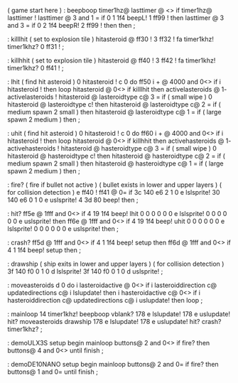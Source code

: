 ( game start here )
: beepboop
  timer1hz@ lasttimer @ <>
  if
    timer1hz@ lasttimer !
    lasttimer @ 3 and 1 = if
      0 1 1f4 beepL! 
      1 ff99 ! then
    lasttimer @ 3 and 3 = if
      0 2 1f4 beepR! 
      2 ff99 ! then
  then ;

: killlhit
  ( set to explosion tile )
  hitasteroid @ ff30 !
  3 ff32 ! fa timer1khz! timer1khz?
  0 ff31 ! ;

: killhhit
  ( set to explosion tile )
  hitasteroid @ ff40 !
  3 ff42 ! fa timer1khz! timer1khz?
  0 ff41 ! ;
  
: lhit
  ( find hit asteroid )
  0 hitasteroid !
  c 0 do
  ff50 i + @ 4000 and 0<> if
    i hitasteroid ! then
  loop
  hitasteroid @ 0<> if
    killlhit then 
  activelasteroids @ 1- activelasteroids !
  hitasteroid @ lasteroidtype c@ 3 = if
    ( small wipe )
    0 hitasteroid @ lasteroidtype c!
    then
  hitasteroid @ lasteroidtype c@ 2 = if
    ( medium spawn 2 small )
    then
  hitasteroid @ lasteroidtype c@ 1 = if
    ( large spawn 2 medium )
    then ;
    
: uhit
  ( find hit asteroid )
  0 hitasteroid !
  c 0 do
  ff60 i + @ 4000 and 0<> if
    i hitasteroid ! then
  loop
  hitasteroid @ 0<> if
    killhhit then 
  activehasteroids @ 1- activehasteroids !
  hitasteroid @ hasteroidtype c@ 3 = if
    ( small wipe )
    0 hitasteroid @ hasteroidtype c!
    then
  hitasteroid @ hasteroidtype c@ 2 = if
    ( medium spawn 2 small )
    then
  hitasteroid @ hasteroidtype c@ 1 = if
    ( large spawn 2 medium )
    then ;
    
: fire?
  ( fire if bullet not active )
  ( bullet exists in lower and upper layers )
  ( for collision detection )
  e ff40 ! ff41 @ 0= if
    3c 140 e6 2 1 0 e lslsprite!
    30 140 e6 0 1 0 e uslsprite!
    4 3d 80 beep!
  then ;
    
: hit?
  ff5e @ 1fff and 0<> if
    4 19 1f4 beep!
    lhit
    0 0 0 0 0 0 e lslsprite!
    0 0 0 0 0 0 e uslsprite!
  then
  ff6e @ 1fff and 0<> if
    4 19 1f4 beep!
    uhit
    0 0 0 0 0 0 e lslsprite!
    0 0 0 0 0 0 e uslsprite!
  then ;

: crash?
  ff5d @ 1fff and 0<> if
    4 1 1f4 beep!
    setup
  then
  ff6d @ 1fff and 0<> if
    4 1 1f4 beep!
    setup
  then ;
  
: drawship
  ( ship exits in lower and upper layers )
  ( for collision detection )
  3f 140 f0 0 1 0 d lslsprite!
  3f 140 f0 0 1 0 d uslsprite! ;

: moveasteroids
  d 0 do
    i lasteroidactive @ 0<> if
      i lasteroiddirection c@ updatedirections c@
      i lslupdate! then
    i hasteroidactive c@ 0<> if
      i hasteroiddirection c@ updatedirections c@
      i uslupdate! then
  loop ;

: mainloop
    14 timer1khz!
    beepboop
    vblank?
    178 e lslupdate!
    178 e uslupdate! hit?
    moveasteroids drawship
    178 e lslupdate!
    178 e uslupdate! hit?
    crash? timer1khz? ;

: demoULX3S
  setup
  begin
    mainloop
    buttons@ 2 and 0<> if 
      fire? then
    buttons@ 4 and 0<>
  until finish ;

: demoDE10NANO
  setup
  begin
     mainloop
     buttons@ 2 and 0= if 
      fire? then
   buttons@ 1 and 0=
  until finish ;

  
